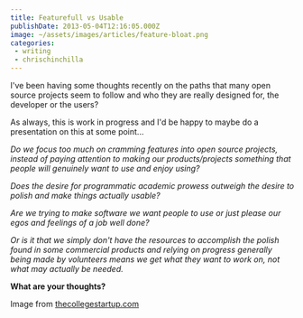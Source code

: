 ```yaml
---
title: Featurefull vs Usable
publishDate: 2013-05-04T12:16:05.000Z
image: ~/assets/images/articles/feature-bloat.png
categories:
 - writing
 - chrischinchilla
---
```


I've been having some thoughts recently on the paths that many open source projects seem to follow and who they are really designed for, the developer or the users?

As always, this is work in progress and I'd be happy to maybe do a presentation on this at some point...

_Do we focus too much on cramming features into open source projects, instead of paying attention to making our products/projects something that people will genuinely want to use and enjoy using?_

_Does the desire for programmatic academic prowess outweigh the desire to polish and make things actually usable?_

_Are we trying to make software we want people to use or just please our egos and feelings of a job well done?_

_Or is it that we simply don't have the resources to accomplish the polish found in some commercial products and relying on progress generally being made by volunteers means we get what they want to work on, not what may actually be needed._

**What are your thoughts?**

Image from <a href="https://thecollegestartup.com/" target="_blank">thecollegestartup.com</a>
